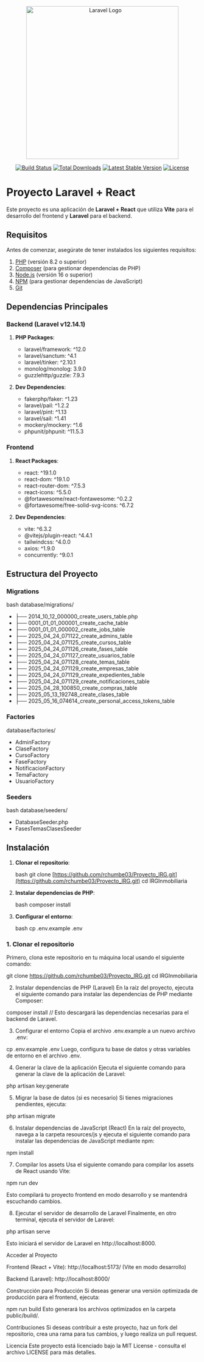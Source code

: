 <p align="center"><a href="https://laravel.com" target="_blank"><img src="https://raw.githubusercontent.com/laravel/art/master/logo-lockup/5%20SVG/2%20CMYK/1%20Full%20Color/laravel-logolockup-cmyk-red.svg" width="400" alt="Laravel Logo"></a></p>

<p align="center">
<a href="https://github.com/laravel/framework/actions"><img src="https://github.com/laravel/framework/workflows/tests/badge.svg" alt="Build Status"></a>
<a href="https://packagist.org/packages/laravel/framework"><img src="https://img.shields.io/packagist/dt/laravel/framework" alt="Total Downloads"></a>
<a href="https://packagist.org/packages/laravel/framework"><img src="https://img.shields.io/packagist/v/laravel/framework" alt="Latest Stable Version"></a>
<a href="https://packagist.org/packages/laravel/framework"><img src="https://img.shields.io/packagist/l/laravel/framework" alt="License"></a>
</p>

# Proyecto Laravel + React

Este proyecto es una aplicación de **Laravel + React** que utiliza **Vite** para el desarrollo del frontend y **Laravel** para el backend.

## Requisitos

Antes de comenzar, asegúrate de tener instalados los siguientes requisitos:

1. [PHP](https://www.php.net/) (versión 8.2 o superior)
2. [Composer](https://getcomposer.org/) (para gestionar dependencias de PHP)
3. [Node.js](https://nodejs.org/) (versión 16 o superior)
4. [NPM](https://www.npmjs.com/) (para gestionar dependencias de JavaScript)
5. [Git](https://git-scm.com/)

## Dependencias Principales

### Backend (Laravel v12.14.1)

1. **PHP Packages**:
   - laravel/framework: ^12.0
   - laravel/sanctum: ^4.1
   - laravel/tinker: ^2.10.1
   - monolog/monolog: 3.9.0
   - guzzlehttp/guzzle: 7.9.3

2. **Dev Dependencies**:
   - fakerphp/faker: ^1.23
   - laravel/pail: ^1.2.2
   - laravel/pint: ^1.13
   - laravel/sail: ^1.41
   - mockery/mockery: ^1.6
   - phpunit/phpunit: ^11.5.3

### Frontend

1. **React Packages**:
   - react: ^19.1.0
   - react-dom: ^19.1.0
   - react-router-dom: ^7.5.3
   - react-icons: ^5.5.0
   - @fortawesome/react-fontawesome: ^0.2.2
   - @fortawesome/free-solid-svg-icons: ^6.7.2

2. **Dev Dependencies**:
   - vite: ^6.3.2
   - @vitejs/plugin-react: ^4.4.1
   - tailwindcss: ^4.0.0
   - axios: ^1.9.0
   - concurrently: ^9.0.1

## Estructura del Proyecto

### Migrations

bash database/migrations/
 - ├── 2014_10_12_000000_create_users_table.php
 - ├── 0001_01_01_000001_create_cache_table
 - ├── 0001_01_01_000002_create_jobs_table
 - ├── 2025_04_24_071122_create_admins_table
 - ├── 2025_04_24_071125_create_cursos_table
 - ├── 2025_04_24_071126_create_fases_table
 - ├── 2025_04_24_071127_create_usuarios_table
 - ├── 2025_04_24_071128_create_temas_table
 - ├── 2025_04_24_071129_create_empresas_table
 - ├── 2025_04_24_071129_create_expedientes_table
 - ├── 2025_04_24_071129_create_notificaciones_table
 - ├── 2025_04_28_100850_create_compras_table
 - ├── 2025_05_13_192748_create_clases_table
 - ├── 2025_05_16_074614_create_personal_access_tokens_table

### Factories
database/factories/
- AdminFactory
- ClaseFactory
- CursoFactory
- FaseFactory
- NotificacionFactory
- TemaFactory
- UsuarioFactory

### Seeders
bash database/seeders/
- DatabaseSeeder.php
- FasesTemasClasesSeeder


## Instalación

1. **Clonar el repositorio**:

   bash git clone [https://github.com/rchumbe03/Proyecto_IRG.git](https://github.com/rchumbe03/Proyecto_IRG.git) cd IRGInmobiliaria

2. **Instalar dependencias de PHP**:
   
   bash composer install

3. **Configurar el entorno**:

   bash cp .env.example .env







### 1. Clonar el repositorio

Primero, clona este repositorio en tu máquina local usando el siguiente comando:

git clone https://github.com/rchumbe03/Proyecto_IRG.git
cd IRGInmobiliaria

2. Instalar dependencias de PHP (Laravel)
En la raíz del proyecto, ejecuta el siguiente comando para instalar las dependencias de PHP mediante Composer:

composer install
// Esto descargará las dependencias necesarias para el backend de Laravel.

3. Configurar el entorno
Copia el archivo .env.example a un nuevo archivo .env:

cp .env.example .env
Luego, configura tu base de datos y otras variables de entorno en el archivo .env.

4. Generar la clave de la aplicación
Ejecuta el siguiente comando para generar la clave de la aplicación de Laravel:

php artisan key:generate

5. Migrar la base de datos (si es necesario)
Si tienes migraciones pendientes, ejecuta:

php artisan migrate

6. Instalar dependencias de JavaScript (React)
En la raíz del proyecto, navega a la carpeta resources/js y ejecuta el siguiente comando para instalar las dependencias de JavaScript mediante npm:

npm install

7. Compilar los assets
Usa el siguiente comando para compilar los assets de React usando Vite:

npm run dev

Esto compilará tu proyecto frontend en modo desarrollo y se mantendrá escuchando cambios.

8. Ejecutar el servidor de desarrollo de Laravel
Finalmente, en otro terminal, ejecuta el servidor de Laravel:

php artisan serve

Esto iniciará el servidor de Laravel en http://localhost:8000.

Acceder al Proyecto

Frontend (React + Vite): http://localhost:5173/ (Vite en modo desarrollo)

Backend (Laravel): http://localhost:8000/

Construcción para Producción
Si deseas generar una versión optimizada de producción para el frontend, ejecuta:

npm run build
Esto generará los archivos optimizados en la carpeta public/build/.

Contribuciones
Si deseas contribuir a este proyecto, haz un fork del repositorio, crea una rama para tus cambios, y luego realiza un pull request.

Licencia
Este proyecto está licenciado bajo la MIT License - consulta el archivo LICENSE para más detalles.
